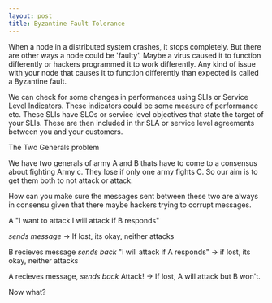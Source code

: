 ```yaml
---
layout: post
title: Byzantine Fault Tolerance
---
```



When a node in a distributed system crashes, it stops completely. But there are other ways a node could be 'faulty'. Maybe a virus caused it to function differently or hackers programmed it to work differently. Any kind of issue with your node that causes it to function differently than expected is called a Byzantine fault.

We can check for some changes in performances using SLIs or Service Level Indicators. These indicators could be some measure of performance etc. These SLIs have SLOs or service level objectives that state the target of your SLIs. These are then included in thr SLA or service level agreements between you and your customers.


The Two Generals problem

We have two generals of army A and B thats have to come to a consensus about fighting Army c. They lose if only one army fights C. So our aim is to get them both to not attack or attack.

How can you make sure the messages sent between these two are always in consensu given that there maybe hackers trying to corrupt messages.

A
"I want to attack
I will attack if B responds"

*sends message* -> If lost, its okay, neither attacks

B recieves message
*sends back* "I will attack if A responds" -> if lost, its okay, neither attacks

A recieves message, 
*sends back* Attack! -> If lost, A will attack but B won't.

Now what?
